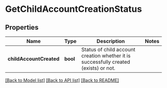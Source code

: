 # GetChildAccountCreationStatus

## Properties
Name | Type | Description | Notes
------------ | ------------- | ------------- | -------------
**childAccountCreated** | **bool** | Status of child account creation whether it is successfully created (exists) or not. | 

[[Back to Model list]](../../README.md#documentation-for-models) [[Back to API list]](../../README.md#documentation-for-api-endpoints) [[Back to README]](../../README.md)


